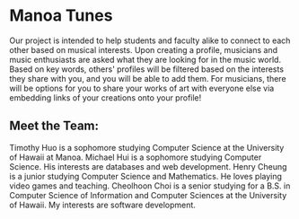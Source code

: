 # Manoa Tunes 

Our project is intended to help students and faculty alike to connect to each other based on musical interests. Upon creating a profile, musicians and music enthusiasts are asked what they are looking for in the music world. Based on key words, others' profiles will be filtered based on the interests they share with you, and you will be able to add them. For musicians, there will be options for you to share your works of art with everyone else via embedding links of your creations onto your profile!

## Meet the Team:

Timothy Huo is a sophomore studying Computer Science at the University of Hawaii at Manoa.
Michael Hui is a sophomore studying Computer Science. His interests are databases and web development.
Henry Cheung is a junior studying Computer Science and Mathematics. He loves playing video games and teaching.
Cheolhoon Choi is a senior studying for a B.S. in Computer Science of Information and Computer Sciences at the University of Hawaii. My interests are software development.
